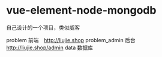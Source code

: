 # vue-element-node-mongodb
自己设计的一个项目，类似威客

problem 前端　http://liujie.shop
problem_admin 后台　http://liujie.shop/admin
data 数据库
